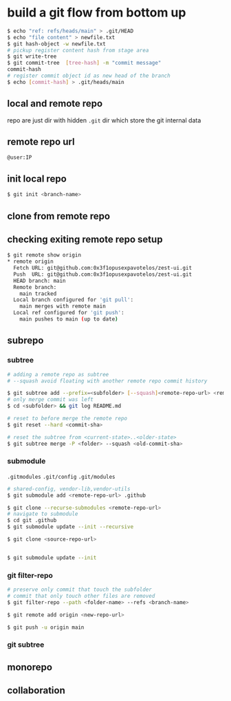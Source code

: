 # build a git flow from bottom up


```bash
$ echo "ref: refs/heads/main" > .git/HEAD
$ echo "file content" > newfile.txt
$ git hash-object -w newfile.txt
# pickup register content hash from stage area
$ git write-tree
$ git commit-tree  [tree-hash] -m "commit message"
commit-hash
# register commit object id as new head of the branch
$ echo [commit-hash] > .git/heads/main
```



## local and remote repo
repo are just dir with hidden `.git` dir which store the git internal data


## remote repo url

`@user:IP`

## init local repo
```bash
$ git init <branch-name>
```
## clone from remote repo


## checking exiting remote repo setup

```bash
$ git remote show origin
* remote origin
  Fetch URL: git@github.com:0x3f1opusexpavotelos/zest-ui.git
  Push  URL: git@github.com:0x3f1opusexpavotelos/zest-ui.git
  HEAD branch: main
  Remote branch:
    main tracked
  Local branch configured for 'git pull':
    main merges with remote main
  Local ref configured for 'git push':
    main pushes to main (up to date)
```



## subrepo

### subtree

```bash
# adding a remote repo as subtree
# --squash avoid floating with another remote repo commit history

$ git subtree add --prefix=<subfolder> [--squash]<remote-repo-url> <remote-branch-name>
# only merge commit was left
$ cd <subfolder> && git log README.md

# reset to before merge the remote repo
$ git reset --hard <commit-sha>

# reset the subtree from <current-state>..<older-state>
$ git subtree merge -P <folder> --squash <old-commit-sha>
```


### submodule

`.gitmodules`
`.git/config`
`.git/modules`

```bash
# shared-config, vendor-lib,vendor-utils
$ git submodule add <remote-repo-url> .github

$ git clone --recurse-submodules <remote-repo-url>
# navigate to submodule
$ cd git .github
$ git submodule update --init --recursive
```


```bash
$ git clone <source-repo-url>


$ git submodule update --init
```

### git filter-repo

```bash
# preserve only commit that touch the subfolder
# commit that only touch other files are removed
$ git filter-repo --path <folder-name> --refs <branch-name>

$ git remote add origin <new-repo-url>

$ git push -u origin main


```


### git subtree

## monorepo



## collaboration
